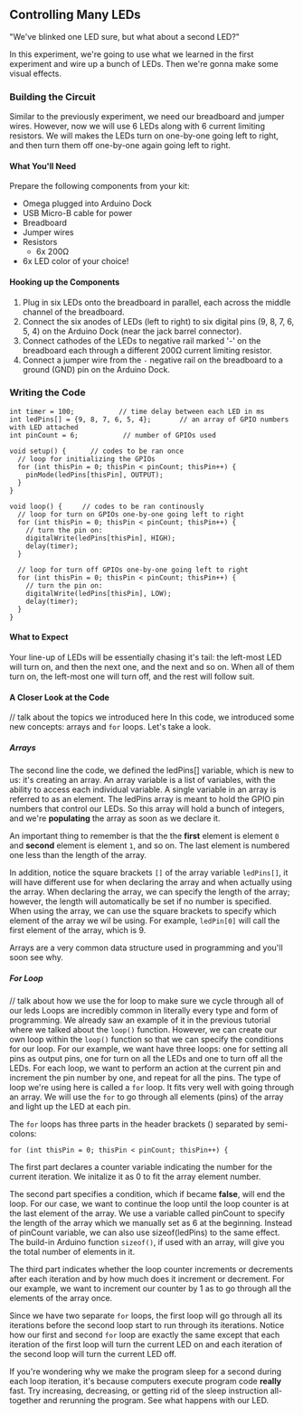 ## Controlling Many LEDs

"We've blinked one LED sure, but what about a second LED?"

In this experiment, we're going to use what we learned in the first experiment and wire up a bunch of LEDs. Then we're gonna make some visual effects.

### Building the Circuit

Similar to the previously experiment, we need our breadboard and jumper wires. However, now we will use 6 LEDs along with 6 current limiting resistors. We will makes the LEDs turn on one-by-one going left to right, and then turn them off one-by-one again going left to right.

#### What You'll Need

Prepare the following components from your kit:

* Omega plugged into Arduino Dock
* USB Micro-B cable for power
* Breadboard
* Jumper wires
* Resistors
  * 6x 200Ω
* 6x LED color of your choice!

#### Hooking up the Components

<!-- // look to the multiple leds article in the starter kit for ideas of what needs to be covered
// make sure the physical order of the LEDs is kept when increasing the gpio number -->

1. Plug in six LEDs onto the breadboard in parallel, each across the middle channel of the breadboard.
2. Connect the six anodes of LEDs (left to right) to six digital pins (9, 8, 7, 6, 5, 4) on the Arduino Dock (near the jack barrel connector).
3. Connect cathodes of the LEDs to negative rail marked '-' on the breadboard each through a different 200Ω current limiting resistor.
4. Connect a jumper wire from the `-` negative rail on the breadboard to a ground (GND) pin on the Arduino Dock. 

<!-- // TODO: photo -->

### Writing the Code

<!-- // write an arduino sketch that makes the LEDs turn on one-by-one going left to right, and then turn off, again going left to right
// look to the multiple leds article in the starter kit for details -->

``` arduino
int timer = 100;           // time delay between each LED in ms
int ledPins[] = {9, 8, 7, 6, 5, 4};       // an array of GPIO numbers with LED attached
int pinCount = 6;           // number of GPIOs used

void setup() {      // codes to be ran once
  // loop for initializing the GPIOs
  for (int thisPin = 0; thisPin < pinCount; thisPin++) {
    pinMode(ledPins[thisPin], OUTPUT);
  }
}

void loop() {     // codes to be ran continously
  // loop for turn on GPIOs one-by-one going left to right
  for (int thisPin = 0; thisPin < pinCount; thisPin++) {
    // turn the pin on:
    digitalWrite(ledPins[thisPin], HIGH);
    delay(timer);
  }

  // loop for turn off GPIOs one-by-one going left to right 
  for (int thisPin = 0; thisPin < pinCount; thisPin++) {
    // turn the pin on:
    digitalWrite(ledPins[thisPin], LOW);
    delay(timer);
  }
}
```

#### What to Expect

Your line-up of LEDs will be essentially chasing it's tail: the left-most LED will turn on, and then the next one, and the next and so on. When all of them turn on, the left-most one will turn off, and the rest will follow suit.

<!-- // TODO: GIF: Showing this experiment with the LEDs lighting up one after another and then turning off one after another -->

#### A Closer Look at the Code

// talk about the topics we introduced here
In this code, we introduced some new concepts: arrays and `for` loops. Let's take a look.

##### Arrays

<!-- // talk about arrays, how we use an array to hold the gpio numbers in order -->

The second line the code, we defined the ledPins[] variable, which is new to us: it's creating an array. An array variable is a list of variables, with the ability to access each individual variable. A single variable in an array is referred to as an element. The ledPins array is meant to hold the GPIO pin numbers that control our LEDs. So this array will hold a bunch of integers, and we're **populating** the array as soon as we declare it.

An important thing to remember is that the the **first** element is element `0` and **second** element is element `1`, and so on. The last element is numbered one less than the length of the array.

In addition, notice the square brackets `[]` of the array variable `ledPins[]`, it will have different use for when declaring the array and when actually using the array. When declaring the array, we can specify the length of the array; however, the length will automatically be set if no number is specified. When using the array, we can use the square brackets to specify which element of the array we wil be using. For example, `ledPin[0]` will call the first element of the array, which is 9.

Arrays are a very common data structure used in programming and you'll soon see why.

##### For Loop

// talk about how we use the for loop to make sure we cycle through all of our leds
Loops are incredibly common in literally every type and form of programming. We already saw an example of it in the previous tutorial where we talked about the `loop()` function. However, we can create our own loop within the `loop()` function so that we can specify the conditions for our loop. For our example, we want have three loops: one for setting all pins as output pins, one for turn on all the LEDs and one to turn off all the LEDs. For each loop, we want to perform an action at the current pin and increment the pin number by one, and repeat for all the pins. The type of loop we're using here is called a `for` loop. It fits very well with going through an array. We will use the `for` to go through all elements (pins) of the array and light up the LED at each pin.

The `for` loops has three parts in the header brackets () separated by semi-colons:

```
for (int thisPin = 0; thisPin < pinCount; thisPin++) {
```

The first part declares a counter variable indicating the number for the current iteration. We initalize it as 0 to fit the array element number.

The second part specifies a condition, which if became **false**, will end the loop. For our case, we want to continue the loop until the loop counter is at the last element of the array. We use a variable called pinCount to specify the length of the array which we manually set as 6 at the beginning. Instead of pinCount variable, we can also use sizeof(ledPins) to the same effect. The build-in Arduino function `sizeof()`, if used with an array, will give you the total number of elements in it. 

The third part indicates whether the loop counter increments or decrements after each iteration and by how much does it increment or decrement. For our example, we want to increment our counter by 1 as to go through all the elements of the array once.

Since we have two separate `for` loops, the first loop will go through all its iterations before the second loop start to run through its iterations. Notice how our first and second `for` loop are exactly the same except that each iteration of the first loop will turn the current LED on and each iteration of the second loop will turn the current LED off.

If you're wondering why we make the program sleep for a second during each loop iteration, it's because computers execute program code **really** fast. Try increasing, decreasing, or getting rid of the sleep instruction all-together and rerunning the program. See what happens with our LED.
